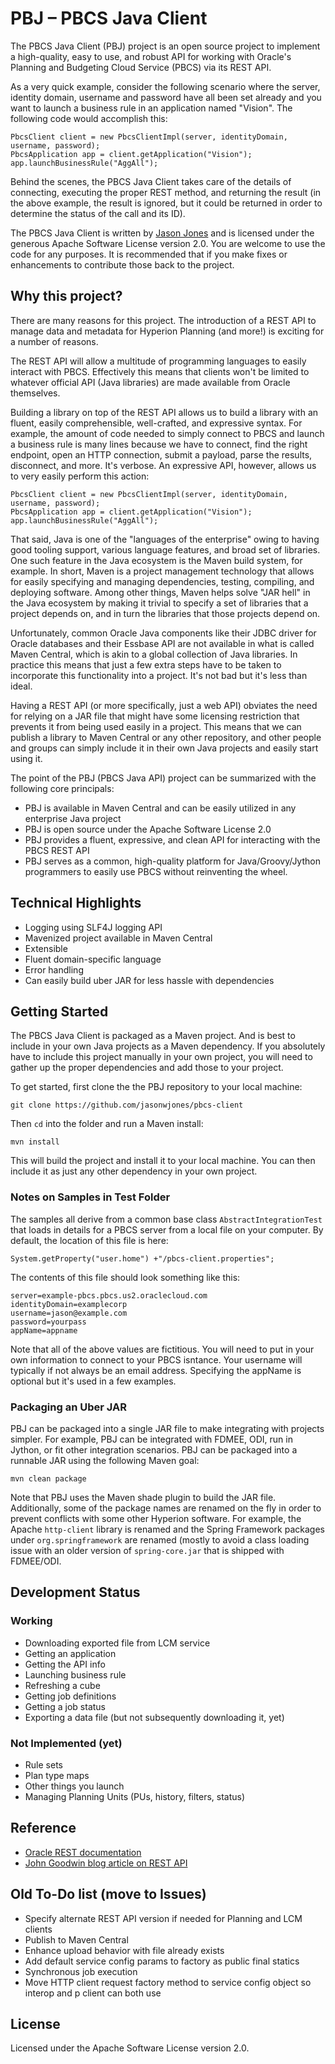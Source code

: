 # PBJ – PBCS Java Client

The PBCS Java Client (PBJ) project is an open source project to implement a high-quality, easy to 
use, and robust API for working with Oracle's Planning and Budgeting Cloud Service (PBCS) via its 
REST API.

As a very quick example, consider the following scenario where the server, identity domain, username
and password have all been set already and you want to launch a business rule in an application
named "Vision". The following code would accomplish this:
 
```
PbcsClient client = new PbcsClientImpl(server, identityDomain, username, password);
PbcsApplication app = client.getApplication("Vision");
app.launchBusinessRule("AggAll"); 
```

Behind the scenes, the PBCS Java Client takes care of the details of connecting, executing the
proper REST method, and returning the result (in the above example, the result is ignored, but it
could be returned in order to determine the status of the call and its ID).

The PBCS Java Client is written by [Jason Jones](https://www.jasonwjones.com) and is licensed under the generous Apache Software License version 2.0. You are welcome to use the code for any purposes. It is recommended that if you make fixes or enhancements to contribute those back to the project.


## Why this project?

There are many reasons for this project. The introduction of a REST API to manage data and metadata
for Hyperion Planning (and more!) is exciting for a number of reasons.

The REST API will allow a multitude of programming languages to easily interact with PBCS. 
Effectively this means that clients won't be limited to whatever official API (Java libraries) are
made available from Oracle themselves. 

Building a library on top of the REST API allows us to build a library with an fluent, easily 
comprehensible, well-crafted, and expressive syntax. For example, the amount of code needed to 
simply connect to PBCS and launch a business rule is many lines because we have to connect, find the
right endpoint, open an HTTP connection, submit a payload, parse the results, disconnect, and more.
It's verbose. An expressive API, however, allows us to very easily perform this action:

```
PbcsClient client = new PbcsClientImpl(server, identityDomain, username, password);
PbcsApplication app = client.getApplication("Vision");
app.launchBusinessRule("AggAll"); 
```

That said, Java is one of the "languages of the enterprise" owing to having good tooling support,
various language features, and broad set of libraries. One such feature in the Java ecosystem is the
Maven build system, for example. In short, Maven is a project management technology that allows for
easily specifying and managing dependencies, testing, compiling, and deploying software. Among other
things, Maven helps solve "JAR hell" in the Java ecosystem by making it trivial to specify a set
of libraries that a project depends on, and in turn the libraries that those projects depend on.

Unfortunately, common Oracle Java components like their JDBC driver for Oracle databases and their
Essbase API are not available in what is called Maven Central, which is akin to a global collection
of Java libraries. In practice this means that just a few extra steps have to be taken to 
incorporate this functionality into a project. It's not bad but it's less than ideal. 

Having a REST API (or more specifically, just a web API) obviates the need for relying on a JAR file
that might have some licensing restriction that prevents it from being used easily in a project. 
This means that we can publish a library to Maven Central or any other repository, and other people
and groups can simply include it in their own Java projects and easily start using it.  

The point of the PBJ (PBCS Java API) project can be summarized with the following core principals:

 * PBJ is available in Maven Central and can be easily utilized in any enterprise Java project
 * PBJ is open source under the Apache Software License 2.0 
 * PBJ provides a fluent, expressive, and clean API for interacting with the PBCS REST API
 * PBJ serves as a common, high-quality platform for Java/Groovy/Jython programmers to easily use 
   PBCS without reinventing the wheel.   


## Technical Highlights

 * Logging using SLF4J logging API
 * Mavenized project available in Maven Central
 * Extensible
 * Fluent domain-specific language
 * Error handling 
 * Can easily build uber JAR for less hassle with dependencies
 

## Getting Started

The PBCS Java Client is packaged as a Maven project. And is best to include in your own Java projects
as a Maven dependency. If you absolutely have to include this project manually in your own project,
you will need to gather up the proper dependencies and add those to your project. 

To get started, first clone the the PBJ repository to your local machine:

```
git clone https://github.com/jasonwjones/pbcs-client
```

Then `cd` into the folder and run a Maven install:

```
mvn install
```

This will build the project and install it to your local machine. You can then include it 
as just any other dependency in your own project. 


### Notes on Samples in Test Folder

The samples all derive from a common base class `AbstractIntegrationTest` that loads in details for a PBCS server from a local file on your computer. By default, the location of this file is here:

```
System.getProperty("user.home") +"/pbcs-client.properties";
```

The contents of this file should look something like this:

```
server=example-pbcs.pbcs.us2.oraclecloud.com
identityDomain=examplecorp
username=jason@example.com
password=yourpass
appName=appname
```

Note that all of the above values are fictitious. You will need to put in your own information to connect to your PBCS isntance. Your username will typically if not always be an email address. Specifying the appName is optional but it's used in a few examples.


### Packaging an Uber JAR

PBJ can be packaged into a single JAR file to make integrating with projects simpler. For example,
PBJ can be integrated with FDMEE, ODI, run in Jython, or fit other integration scenarios. PBJ can 
be packaged into a runnable JAR using the following Maven goal:

```
mvn clean package
```

Note that PBJ uses the Maven shade plugin to build the JAR file. Additionally, some of the package
names are renamed on the fly in order to prevent conflicts with some other Hyperion software. For 
example, the Apache `http-client` library is renamed and the Spring Framework packages under 
`org.springframework` are renamed (mostly to avoid a class loading issue with an older version of
`spring-core.jar` that is shipped with FDMEE/ODI.


## Development Status

### Working

- Downloading exported file from LCM service
- Getting an application
- Getting the API info
- Launching business rule
- Refreshing a cube
- Getting job definitions
- Getting a job status
- Exporting a data file (but not subsequently downloading it, yet)

### Not Implemented (yet)

- Rule sets
- Plan type maps
- Other things you launch
- Managing Planning Units (PUs, history, filters, status)  


## Reference

 * [Oracle REST documentation](https://docs.oracle.com/cloud/latest/pbcs_common/CREST.pdf)
 * [John Goodwin blog article on REST API](http://john-goodwin.blogspot.com/2015/09/planning-rest-api.html)


## Old To-Do list (move to Issues)

- Specify alternate REST API version if needed for Planning and LCM clients
- Publish to Maven Central
- Enhance upload behavior with file already exists
- Add default service config params to factory as public final statics
- Synchronous job execution
- Move HTTP client request factory method to service config object so interop and p client can both use


## License

Licensed under the Apache Software License version 2.0.